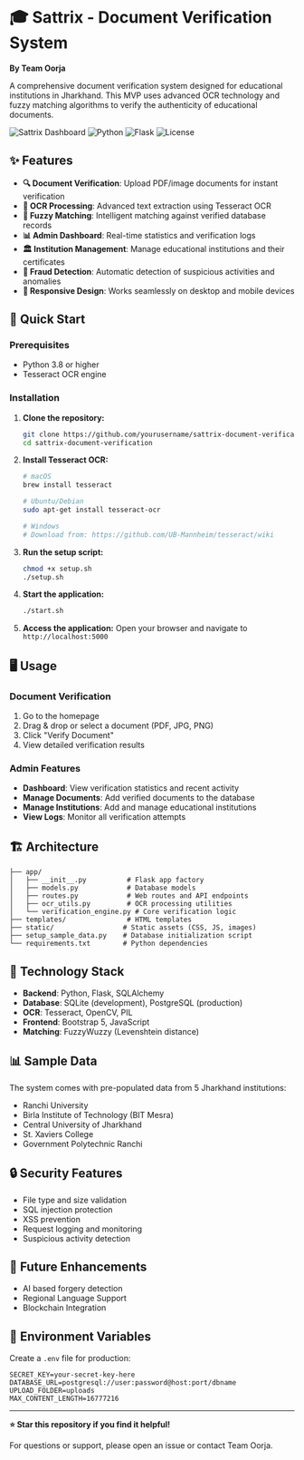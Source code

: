 # 🎓 Sattrix - Document Verification System
**By Team Oorja**

A comprehensive document verification system designed for educational institutions in Jharkhand. This MVP uses advanced OCR technology and fuzzy matching algorithms to verify the authenticity of educational documents.

![Sattrix Dashboard](https://img.shields.io/badge/Status-Active-brightgreen)
![Python](https://img.shields.io/badge/Python-3.8+-blue)
![Flask](https://img.shields.io/badge/Flask-2.3+-lightgrey)
![License](https://img.shields.io/badge/License-MIT-yellow)

## ✨ Features

- **🔍 Document Verification**: Upload PDF/image documents for instant verification
- **🤖 OCR Processing**: Advanced text extraction using Tesseract OCR
- **🎯 Fuzzy Matching**: Intelligent matching against verified database records
- **📊 Admin Dashboard**: Real-time statistics and verification logs
- **🏛️ Institution Management**: Manage educational institutions and their certificates
- **🚨 Fraud Detection**: Automatic detection of suspicious activities and anomalies
- **📱 Responsive Design**: Works seamlessly on desktop and mobile devices

## 🚀 Quick Start

### Prerequisites

- Python 3.8 or higher
- Tesseract OCR engine

### Installation

1. **Clone the repository:**
   ```bash
   git clone https://github.com/yourusername/sattrix-document-verification.git
   cd sattrix-document-verification
   ```

2. **Install Tesseract OCR:**
   ```bash
   # macOS
   brew install tesseract
   
   # Ubuntu/Debian
   sudo apt-get install tesseract-ocr
   
   # Windows
   # Download from: https://github.com/UB-Mannheim/tesseract/wiki
   ```

3. **Run the setup script:**
   ```bash
   chmod +x setup.sh
   ./setup.sh
   ```

4. **Start the application:**
   ```bash
   ./start.sh
   ```

5. **Access the application:**
   Open your browser and navigate to `http://localhost:5000`

## 🖥️ Usage

### Document Verification
1. Go to the homepage
2. Drag & drop or select a document (PDF, JPG, PNG)
3. Click "Verify Document"
4. View detailed verification results

### Admin Features
- **Dashboard**: View verification statistics and recent activity
- **Manage Documents**: Add verified documents to the database
- **Manage Institutions**: Add and manage educational institutions
- **View Logs**: Monitor all verification attempts

## 🏗️ Architecture

```
├── app/
│   ├── __init__.py          # Flask app factory
│   ├── models.py            # Database models
│   ├── routes.py            # Web routes and API endpoints
│   ├── ocr_utils.py         # OCR processing utilities
│   └── verification_engine.py # Core verification logic
├── templates/               # HTML templates
├── static/                 # Static assets (CSS, JS, images)
├── setup_sample_data.py    # Database initialization script
└── requirements.txt        # Python dependencies
```

## 🔧 Technology Stack

- **Backend**: Python, Flask, SQLAlchemy
- **Database**: SQLite (development), PostgreSQL (production)
- **OCR**: Tesseract, OpenCV, PIL
- **Frontend**: Bootstrap 5, JavaScript
- **Matching**: FuzzyWuzzy (Levenshtein distance)

## 📊 Sample Data

The system comes with pre-populated data from 5 Jharkhand institutions:
- Ranchi University
- Birla Institute of Technology (BIT Mesra)
- Central University of Jharkhand
- St. Xaviers College
- Government Polytechnic Ranchi

## 🔒 Security Features

- File type and size validation
- SQL injection protection
- XSS prevention
- Request logging and monitoring
- Suspicious activity detection

## 🚀 Future Enhancements

- AI based forgery detection
- Regional Language Support
- Blockchain Integration

## 📝 Environment Variables

Create a `.env` file for production:
```env
SECRET_KEY=your-secret-key-here
DATABASE_URL=postgresql://user:password@host:port/dbname
UPLOAD_FOLDER=uploads
MAX_CONTENT_LENGTH=16777216
```



---

**⭐ Star this repository if you find it helpful!**

For questions or support, please open an issue or contact Team Oorja.
